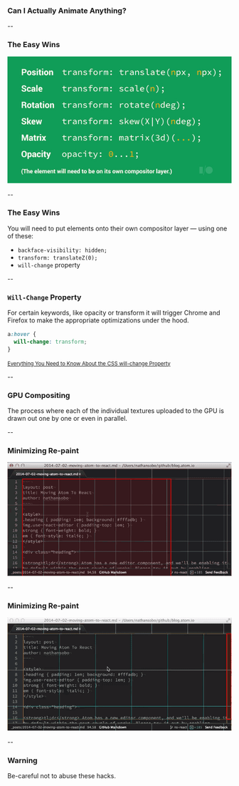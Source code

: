 
### Can I Actually Animate Anything?

--

### The Easy Wins

![The Easy Wins](img/easy-wins.jpg)

--

### The Easy Wins

You will need to put elements onto their own compositor layer &mdash; using one of these:

- `backface-visibility: hidden;`
- `transform: translateZ(0);`
- `will-change` property

--

### `Will-Change` Property

For certain keywords, like opacity or transform it will trigger Chrome and Firefox to make the appropriate optimizations under the hood.

```css
a:hover {
  will-change: transform;
}
```

<small>[Everything You Need to Know About the CSS will-change Property](https://dev.opera.com/articles/css-will-change-property)</small>

--

### GPU Compositing


The process where each of the individual textures uploaded to the GPU is drawn out one by one or even in parallel.

--

### Minimizing Re-paint

![](img/cpu-repaint.gif)

--

### Minimizing Re-paint

![](img/gpu-repaint.gif)

--

### Warning

Be-careful not to abuse these hacks.

